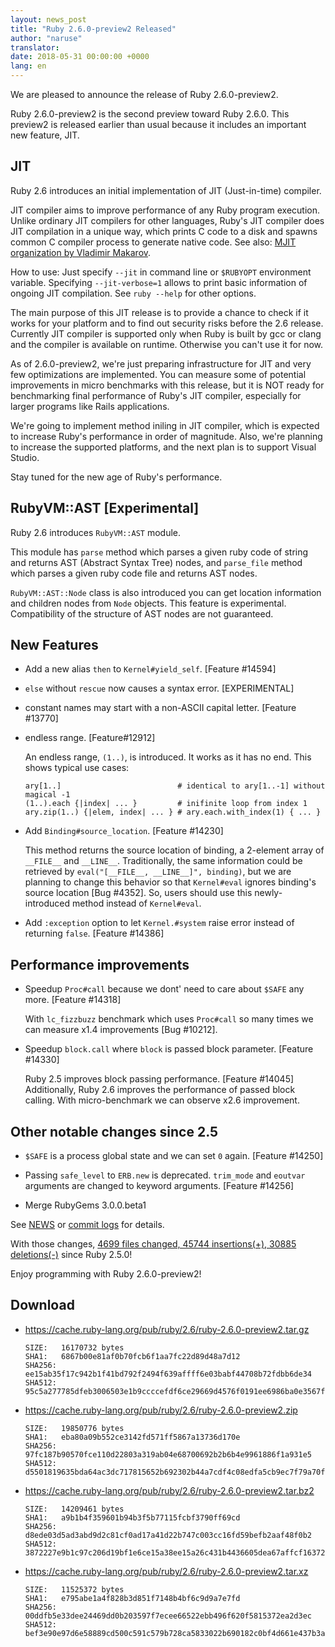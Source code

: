 ```yaml
---
layout: news_post
title: "Ruby 2.6.0-preview2 Released"
author: "naruse"
translator:
date: 2018-05-31 00:00:00 +0000
lang: en
---
```


We are pleased to announce the release of Ruby 2.6.0-preview2.

Ruby 2.6.0-preview2 is the second preview toward Ruby 2.6.0.
This preview2 is released earlier than usual because it includes an important new feature, JIT.

## JIT

Ruby 2.6 introduces an initial implementation of JIT (Just-in-time) compiler.

JIT compiler aims to improve performance of any Ruby program execution.
Unlike ordinary JIT compilers for other languages, Ruby's JIT compiler does JIT compilation in a unique way, which prints C code to a disk and spawns common C compiler process to generate native code.
See also: [MJIT organization by Vladimir Makarov](https://github.com/vnmakarov/ruby/tree/rtl_mjit_branch#mjit-organization).

How to use: Just specify `--jit` in command line or `$RUBYOPT` environment variable.
Specifying `--jit-verbose=1` allows to print basic information of ongoing JIT compilation. See `ruby --help` for other options.

The main purpose of this JIT release is to provide a chance to check if it works for your platform and to find out security risks before the 2.6 release.
Currently JIT compiler is supported only when Ruby is built by gcc or clang and the compiler is available on runtime. Otherwise you can't use it for now.

As of 2.6.0-preview2, we're just preparing infrastructure for JIT and very few optimizations are implemented.
You can measure some of potential improvements in micro benchmarks with this release, but it is NOT ready for benchmarking final performance of Ruby's JIT compiler, especially for larger programs like Rails applications.

We're going to implement method iniling in JIT compiler, which is expected to increase Ruby's performance in order of magnitude.
Also, we're planning to increase the supported platforms, and the next plan is to support Visual Studio.

Stay tuned for the new age of Ruby's performance.

## RubyVM::AST [Experimental]

Ruby 2.6 introduces `RubyVM::AST` module.

This module has `parse` method which parses a given ruby code of string and returns AST (Abstract Syntax Tree) nodes, and `parse_file` method which parses a given ruby code file and returns AST nodes.

`RubyVM::AST::Node` class is also introduced you can get location information and children nodes from `Node` objects. This feature is experimental. Compatibility of the structure of AST nodes are not guaranteed.

## New Features

* Add a new alias `then` to `Kernel#yield_self`. [Feature #14594]

* `else` without `rescue` now causes a syntax error.  [EXPERIMENTAL]

* constant names may start with a non-ASCII capital letter. [Feature #13770]

* endless range. [Feature#12912]

  An endless range, `(1..)`, is introduced. It works as it has no end. This shows typical use cases:

      ary[1..]                          # identical to ary[1..-1] without magical -1
      (1..).each {|index| ... }         # inifinite loop from index 1
      ary.zip(1..) {|elem, index| ... } # ary.each.with_index(1) { ... }

* Add `Binding#source_location`.  [Feature #14230]

  This method returns the source location of binding, a 2-element array of `__FILE__` and `__LINE__`.  Traditionally, the same information could be retrieved by `eval("[__FILE__, __LINE__]", binding)`, but we are planning to change this behavior so that `Kernel#eval` ignores binding's source location [Bug #4352].  So, users should use this newly-introduced method instead of `Kernel#eval`.

* Add `:exception` option to let `Kernel.#system` raise error instead of returning `false`. [Feature #14386]

## Performance improvements

* Speedup `Proc#call` because we dont' need to care about `$SAFE` any more.
  [Feature #14318]

  With `lc_fizzbuzz` benchmark which uses `Proc#call` so many times we can measure
  x1.4 improvements [Bug #10212].

* Speedup `block.call` where `block` is passed block parameter. [Feature #14330]

  Ruby 2.5 improves block passing performance. [Feature #14045]
  Additionally, Ruby 2.6 improves the performance of passed block calling.
  With micro-benchmark we can observe x2.6 improvement.

## Other notable changes since 2.5

* `$SAFE` is a process global state and we can set `0` again. [Feature #14250]

* Passing `safe_level` to `ERB.new` is deprecated. `trim_mode` and `eoutvar` arguments are changed to keyword arguments. [Feature #14256]

* Merge RubyGems 3.0.0.beta1

See [NEWS](https://github.com/ruby/ruby/blob/v2_6_0_preview2/NEWS)
or [commit logs](https://github.com/ruby/ruby/compare/v2_5_0...v2_6_0_preview2)
for details.

With those changes,
[4699 files changed, 45744 insertions(+), 30885 deletions(-)](https://github.com/ruby/ruby/compare/v2_5_0...v2_6_0_preview2)
since Ruby 2.5.0!

Enjoy programming with Ruby 2.6.0-preview2!

## Download

* <https://cache.ruby-lang.org/pub/ruby/2.6/ruby-2.6.0-preview2.tar.gz>

      SIZE:   16170732 bytes
      SHA1:   6867b00e81af0b70fcb6f1aa7fc22d89d48a7d12
      SHA256: ee15ab35f17c942b1f41bd792f2494f639affff6e03babf44708b72fdbb6de34
      SHA512: 95c5a277785dfeb3006503e1b9ccccefdf6ce29669d4576f0191ee6986ba0e3567fbbed18a8d2b1f147d637434e4a3a4fdf47d84995e10ad4a354950e9092690

* <https://cache.ruby-lang.org/pub/ruby/2.6/ruby-2.6.0-preview2.zip>

      SIZE:   19850776 bytes
      SHA1:   eba80a09b552ce3142fd571ff5867a13736d170e
      SHA256: 97fc187b90570fce110d22803a319ab04e68700692b2b6b4e9961886f1a931e5
      SHA512: d5501819635bda64ac3dc717815652b692302b44a7cdf4c08edfa5cb9ec7f79a70fffc534879b316a4a9584825ed3c0948667beae2d7c313de58583931b981f4

* <https://cache.ruby-lang.org/pub/ruby/2.6/ruby-2.6.0-preview2.tar.bz2>

      SIZE:   14209461 bytes
      SHA1:   a9b1b4f359601b94b3f5b77115fcbf3790ff69cd
      SHA256: d8ede03d5ad3abd9d2c81cf0ad17a41d22b747c003cc16fd59befb2aaf48f0b2
      SHA512: 3872227e9b1c97c206d19bf1e6ce15a38ee15a26c431b4436605dea67affcf16372358984df76b35e7abaa902c15c16f533ac7af47e3031dea9451bbe459b693

* <https://cache.ruby-lang.org/pub/ruby/2.6/ruby-2.6.0-preview2.tar.xz>

      SIZE:   11525372 bytes
      SHA1:   e795abe1a4f828b3d851f7148b4bf6c9d9a7e7fd
      SHA256: 00ddfb5e33dee24469dd0b203597f7ecee66522ebb496f620f5815372ea2d3ec
      SHA512: bef3e90e97d6e58889cd500c591c579b728ca5833022b690182c0bf4d661e437b3a2ca33470dac35fcf693897819b9d7f500c0f71b707e2fcdcb0644028f2c03
